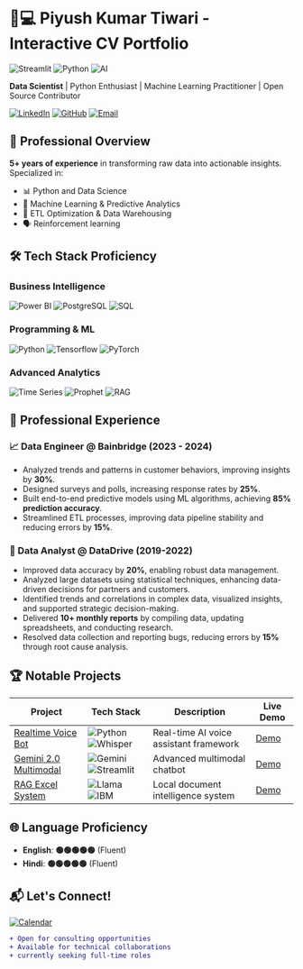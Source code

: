 # 👨💻 Piyush Kumar Tiwari - Interactive CV Portfolio

![Streamlit](https://img.shields.io/badge/Made_with-Streamlit-FF4B4B?style=for-the-badge&logo=streamlit)
![Python](https://img.shields.io/badge/Powered_by-Python-3776AB?style=for-the-badge&logo=python)
![AI](https://img.shields.io/badge/Specialization-Machine_Learning-FFD700?style=for-the-badge)

**Data Scientist** | Python Enthusiast | Machine Learning Practitioner | Open Source Contributor

[![LinkedIn](https://img.shields.io/badge/Connect-LinkedIn-blue?style=flat-square&logo=linkedin)](https://linkedin.com/in/pikt)
[![GitHub](https://img.shields.io/badge/View-GitHub-181717?style=flat-square&logo=github)](https://github.com/piktx)
[![Email](https://img.shields.io/badge/Contact-Email-D14836?style=flat-square&logo=gmail)](mailto:businessbypkt@gmail.com)

## 🚀 Professional Overview
**5+ years of experience** in transforming raw data into actionable insights. Specialized in:

- 📊 Python and Data Science
- 🤖 Machine Learning & Predictive Analytics
- 🔄 ETL Optimization & Data Warehousing
- 🗣️ Reinforcement learning

## 🛠️ Tech Stack Proficiency

### Business Intelligence
![Power BI](https://img.shields.io/badge/Power_BI-F2C811?style=for-the-badge&logo=powerbi)
![PostgreSQL](https://img.shields.io/badge/PostgreSQL-0078D4?style=for-the-badge&logo=postgres)
![SQL](https://img.shields.io/badge/SQL-4479A1?style=for-the-badge&logo=sql-server)

### Programming & ML
![Python](https://img.shields.io/badge/Python-3776AB?style=for-the-badge&logo=python)
![Tensorflow](https://img.shields.io/badge/Tensorflow-150458?style=for-the-badge&logo=tensorflow)
![PyTorch](https://img.shields.io/badge/PyTorch-F7931E?style=for-the-badge&logo=pytorch)

### Advanced Analytics
![Time Series](https://img.shields.io/badge/ARIMA_SARIMA-109649?style=for-the-badge)
![Prophet](https://img.shields.io/badge/Facebook_Prophet-109649?style=for-the-badge)
![RAG](https://img.shields.io/badge/RAG_Systems-430098?style=for-the-badge)

## 💼 Professional Experience

### 📈 Data Engineer @ Bainbridge (2023 - 2024)

- Analyzed trends and patterns in customer behaviors, improving insights by **30%**.  
- Designed surveys and polls, increasing response rates by **25%**.  
- Built end-to-end predictive models using ML algorithms, achieving **85% prediction accuracy**.  
- Streamlined ETL processes, improving data pipeline stability and reducing errors by **15%**.  

### 🔬 Data Analyst @ DataDrive (2019-2022)

- Improved data accuracy by **20%**, enabling robust data management.  
- Analyzed large datasets using statistical techniques, enhancing data-driven decisions for partners and customers.  
- Identified trends and correlations in complex data, visualized insights, and supported strategic decision-making.  
- Delivered **10+ monthly reports** by compiling data, updating spreadsheets, and conducting research.  
- Resolved data collection and reporting bugs, reducing errors by **15%** through root cause analysis.

## 🏆 Notable Projects

| Project | Tech Stack | Description | Live Demo |
|---------|------------|-------------|-----------|
| [Realtime Voice Bot](https://github.com/piktx/realtime_voice_bot) | ![Python](https://img.shields.io/badge/-Python-3776AB?logo=python) ![Whisper](https://img.shields.io/badge/-OpenAI_Whisper-412991) | Real-time AI voice assistant framework | [Demo](#) |
| [Gemini 2.0 Multimodal](https://github.com/piktx/gemini2.0_multimodal_chatbot) | ![Gemini](https://img.shields.io/badge/-Google_Gemini-4285F4) ![Streamlit](https://img.shields.io/badge/-Streamlit-FF4B4B) | Advanced multimodal chatbot | [Demo](#) |
| [RAG Excel System](https://github.com/piktx/excel-rag) | ![Llama](https://img.shields.io/badge/-Llama_3.2-FF6F00) ![IBM](https://img.shields.io/badge/-IBM_Dockling-052FAD) | Local document intelligence system | [Demo](#) |


## 🌐 Language Proficiency

- **English**: **🟢🟢🟢🟢🟢** (Fluent)  
- **Hindi**: **🟢🟢🟢🟢🟢** (Fluent)  

## 📬 Let's Connect!

[![Calendar](https://img.shields.io/badge/Schedule_Meeting-Google_Calendar-4285F4?style=for-the-badge&logo=googlecalendar)](https://calendar.app.google/FsGercyJsWhBMhGr8)

```diff
+ Open for consulting opportunities
+ Available for technical collaborations
+ currently seeking full-time roles
